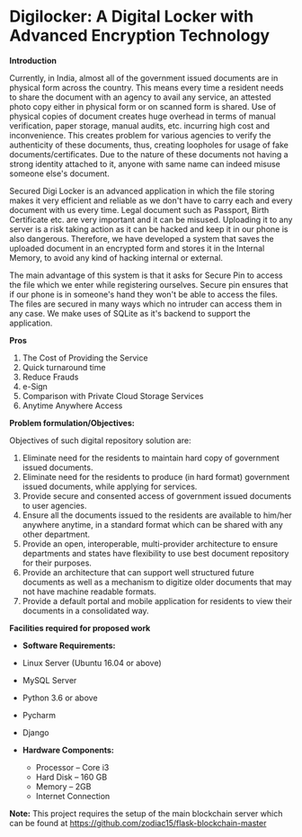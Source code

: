 
# **Digilocker: A Digital Locker with Advanced Encryption Technology**


**Introduction**

Currently, in India, almost all of the government issued documents are in physical form across the country. This means every time a resident needs to share the document with an agency to avail any service, an attested photo copy either in physical form or on scanned form is shared. Use of physical copies of document creates huge overhead in terms of manual verification, paper storage, manual audits, etc. incurring high cost and inconvenience. This creates problem for various agencies to verify the authenticity of these documents, thus, creating loopholes for usage of fake documents/certificates. Due to the nature of these documents not having a strong identity attached to it, anyone with same name can indeed misuse someone else&#39;s document.

Secured Digi Locker is an advanced application in which the file storing makes it very efficient and reliable as we don&#39;t have to carry each and every document with us every time. Legal document such as Passport, Birth Certificate etc. are very important and it can be misused. Uploading it to any server is a risk taking action as it can be hacked and keep it in our phone is also dangerous. Therefore, we have developed a system that saves the uploaded document in an encrypted form and stores it in the Internal Memory, to avoid any kind of hacking internal or external.

The main advantage of this system is that it asks for Secure Pin to access the file which we enter while registering ourselves. Secure pin ensures that if our phone is in someone&#39;s hand they won&#39;t be able to access the files. The files are secured in many ways which no intruder can access them in any case. We make uses of SQLite as it&#39;s backend to support the application.


**Pros** 
1. The Cost of Providing the Service
2. Quick turnaround time
3. Reduce Frauds
4. e-Sign
5. Comparison with Private Cloud Storage Services
6. Anytime Anywhere Access

**Problem formulation/Objectives:**

Objectives of such digital repository solution are:

1. Eliminate need for the residents to maintain hard copy of government issued documents.
2. Eliminate need for the residents to produce (in hard format) government issued documents, while applying for services.
3. Provide secure and consented access of government issued documents to user agencies.
4. Ensure all the documents issued to the residents are available to him/her anywhere anytime, in a standard format which can be shared with any other department.
5. Provide an open, interoperable, multi-provider architecture to ensure departments and states have flexibility to use best document repository for their purposes.
6. Provide an architecture that can support well structured future documents as well as a mechanism to digitize older documents that may not have machine readable formats.
7. Provide a default portal and mobile application for residents to view their documents in a consolidated way.


**Facilities required for proposed work**

- **Software Requirements:**

- Linux Server (Ubuntu 16.04 or above)
- MySQL Server
- Python 3.6 or above
- Pycharm
- Django

- **Hardware Components:**

  - Processor – Core i3
  - Hard Disk – 160 GB
  - Memory – 2GB
  - Internet Connection

**Note:**
This project requires the setup of the main blockchain server which can be found at https://github.com/zodiac15/flask-blockchain-master
